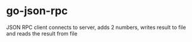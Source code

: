 # go-json-rpc
 JSON RPC client connects to server, adds 2 numbers, writes result to file and reads the result from file
